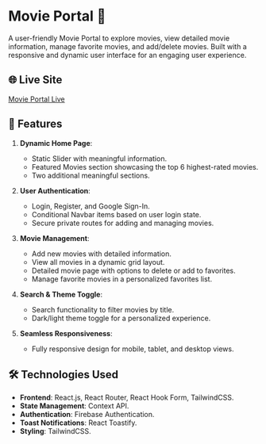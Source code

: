 # Movie Portal 🎥

A user-friendly Movie Portal to explore movies, view detailed movie information, manage favorite movies, and add/delete movies. Built with a responsive and dynamic user interface for an engaging user experience.

## 🌐 Live Site

[Movie Portal Live](https://movie-details-699ea.web.app/)

## 🚀 Features

1. **Dynamic Home Page**:

   - Static Slider with meaningful information.
   - Featured Movies section showcasing the top 6 highest-rated movies.
   - Two additional meaningful sections.

2. **User Authentication**:

   - Login, Register, and Google Sign-In.
   - Conditional Navbar items based on user login state.
   - Secure private routes for adding and managing movies.

3. **Movie Management**:

   - Add new movies with detailed information.
   - View all movies in a dynamic grid layout.
   - Detailed movie page with options to delete or add to favorites.
   - Manage favorite movies in a personalized favorites list.

4. **Search & Theme Toggle**:

   - Search functionality to filter movies by title.
   - Dark/light theme toggle for a personalized experience.

5. **Seamless Responsiveness**:
   - Fully responsive design for mobile, tablet, and desktop views.

## 🛠️ Technologies Used

- **Frontend**: React.js, React Router, React Hook Form, TailwindCSS.
- **State Management**: Context API.
- **Authentication**: Firebase Authentication.
- **Toast Notifications**: React Toastify.
- **Styling**: TailwindCSS.
